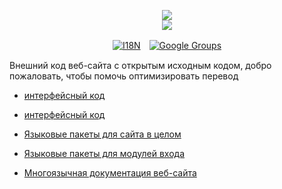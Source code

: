 <p align="center"><a href="https://xxai.art"><img src="https://cdn.jsdelivr.net/gh/xxai-art/doc/logo.svg"/></a><br/><a href="https://xxai.art"><img src="https://cdn.jsdelivr.net/gh/xxai-art/doc/xxai.svg"/></a></p><p align="center"><a href="https://github.com/xxai-art/doc#readme"><img alt="I18N" src="https://cdn.jsdelivr.net/gh/wactax/img/t.svg"/></a>　<a href="https://groups.google.com/u/0/g/xxai-art"><img alt="Google Groups" src="https://cdn.jsdelivr.net/gh/wactax/img/g-groups.svg"/></a></p>

Внешний код веб-сайта с открытым исходным кодом, добро пожаловать, чтобы помочь оптимизировать перевод

* [интерфейсный код](https://github.com/xxai-art/web)

* [интерфейсный код](https://github.com/xxai-art/web)
* [Языковые пакеты для сайта в целом](https://github.com/xxai-art/web/tree/main/i18n)
* [Языковые пакеты для модулей входа](https://github.com/wacpkg/user/tree/main/ui.i18n)
* [Многоязычная документация веб-сайта](https://github.com/xxai-doc)
